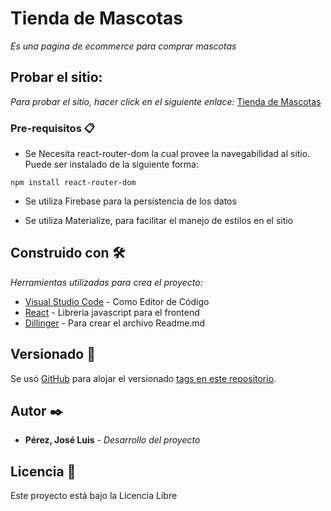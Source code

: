 # Tienda de Mascotas

_Es una pagina de ecommerce para comprar mascotas_

## Probar el sitio:

_Para probar el sitio, hacer click en el siguiente enlace:_
  [Tienda de Mascotas](https://supertiendademascotas.netlify.app/)


### Pre-requisitos 📋

* Se Necesita react-router-dom la cual provee la navegabilidad al sitio. Puede ser instalado de la siguiente forma:

```
npm install react-router-dom
```
* Se utiliza Firebase para la persistencia de los datos

* Se utiliza Materialize, para facilitar el manejo de estilos en el sitio



## Construido con 🛠️

_Herramientas utilizadas para crea el proyecto:_

* [Visual Studio Code](https://code.visualstudio.com/) - Como Editor de Código
* [React](https://reactjs.org/) - Libreria javascript para el frontend
* [Dillinger](https://dillinger.io/) - Para crear el archivo Readme.md



## Versionado 📌

Se usó [GitHub](https://github.com/) para alojar el versionado [tags en este repositorio](https://github.com/Locke00/perez-jose).

## Autor ✒️

* **Pérez, José Luis** - *Desarrollo del proyecto*


## Licencia 📄

Este proyecto está bajo la Licencia Libre

